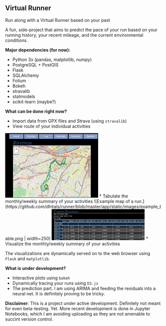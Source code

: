 ## Virtual Runner

Run along with a Virtual Runner based on your past

A fun, side-project that aims to predict the pace of your run based on
your running history, your recent mileage, and the current
environmental conditions. 

**Major dependencies (for now):**

* Python 3x (pandas, matplotlib, numpy)
* PostgreSQL + PostGIS
* Flask
* SQLAlchemy
* Folium
* Bokeh
* stravalib
* statmodels
* scikit-learn (maybe?)

**What can be done right now?**

* Import data from GPX files and Strava (using `stravalib`)
* View route of your individual activities
<img src="https://github.com/dhitals/runner/blob/master/app/static/images/example_run.png" width="300">
* Tabulate the monthly/weekly summary of your activities
![Example map of a run.](https://github.com/dhitals/runner/blob/master/app/static/images/example_table.png | width=250)
<img src="https://github.com/dhitals/runner/blob/master/app/static/images/example_table.png" width="300">
* Visualize the monthly/weekly summary of your activities

The visualizations are dynamically served on to the web browser using
`Flask` and `matplotlib`.

**What is under development?**

* Interactive plots using `bokeh`
* Dynamically tracing your runs using `D3.js`
* The prediction part. I am using ARIMA and feeding the residuals into
 a neural net. It is definitely proving to be tricky.

**Disclaimer**: This is a project under active development. Definitely
  not meant for even beta-testing. Yet. More recent development is
  done in Jupyter Notebooks, which I am avoiding uploading as they are
  not amenable to succint version control.
